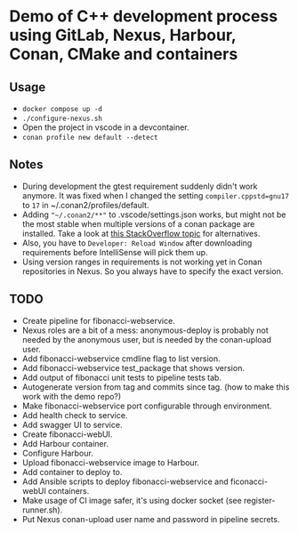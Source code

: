 # Demo of C++ development process using GitLab, Nexus, Harbour, Conan, CMake and containers

## Usage

- ```docker compose up -d```
- ```./configure-nexus.sh```
- Open the project in vscode in a devcontainer.
- ```conan profile new default --detect```

## Notes

- During development the gtest requirement suddenly didn't work anymore. It was fixed when I changed the setting ```compiler.cppstd=gnu17``` to ```17``` in ~/.conan2/profiles/default.
- Adding ```"~/.conan2/**"``` to .vscode/settings.json works, but might not be the most stable when
multiple versions of a conan package are installed. Take a look at
[this StackOverflow topic](https://stackoverflow.com/questions/58077908/linking-conan-include-to-vs-code/)
for alternatives.
- Also, you have to ```Developer: Reload Window``` after downloading requirements before IntelliSense will pick them up.
- Using version ranges in requirements is not working yet in Conan repositories in Nexus. So you always have to specify the exact version.

## TODO

- Create pipeline for fibonacci-webservice.
- Nexus roles are a bit of a mess: anonymous-deploy is probably not needed by the anonymous user, but
is needed by the conan-upload user.
- Add fibonacci-webservice cmdline flag to list version.
- Add fibonacci-webservice test_package that shows version.
- Add output of fibonacci unit tests to pipeline tests tab.
- Autogenerate version from tag and commits since tag. (how to make this work with the demo repo?)
- Make fibonacci-webservice port configurable through environment.
- Add health check to service.
- Add swagger UI to service.
- Create fibonacci-webUI.
- Add Harbour container.
- Configure Harbour.
- Upload fibonacci-webservice image to Harbour.
- Add container to deploy to.
- Add Ansible scripts to deploy fibonacci-webservice and ficonacci-webUI containers.
- Make usage of CI image safer, it's using docker socket (see register-runner.sh).
- Put Nexus conan-upload user name and password in pipeline secrets.
